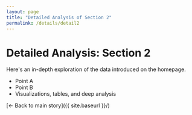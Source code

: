 ```yaml
---
layout: page
title: "Detailed Analysis of Section 2"
permalink: /details/detail2
---
```


# Detailed Analysis: Section 2

Here's an in-depth exploration of the data introduced on the homepage.

- Point A
- Point B
- Visualizations, tables, and deep analysis

[← Back to main story]({{ site.baseurl }}/)
